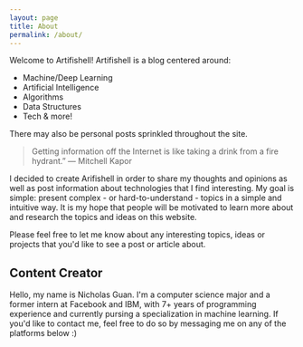 ```yaml
---
layout: page
title: About
permalink: /about/
---
```


Welcome to Artifishell! Artifishell is a blog centered around:

 - Machine/Deep Learning
 - Artificial Intelligence
 - Algorithms
 - Data Structures
 - Tech & more!
 
 There may also be personal posts sprinkled throughout the site.
 
  > Getting information off the Internet is like taking a drink from a fire hydrant.” — Mitchell Kapor

I decided to create Arifishell in order to share my thoughts and opinions as well as post information about technologies that I find interesting. My goal is simple: present complex - or hard-to-understand - topics in a simple and intuitive way. It is my hope that people will be motivated to learn more about and research the topics and ideas on this website.

Please feel free to let me know about any interesting topics, ideas or projects that you'd like to see a post or article about.

## Content Creator

Hello, my name is Nicholas Guan. I'm a computer science major and a former intern at Facebook and IBM, with 7+ years of programming experience and currently pursing a specialization in machine learning. If you'd like to contact me, feel free to do so by messaging me on any of the platforms below :)
